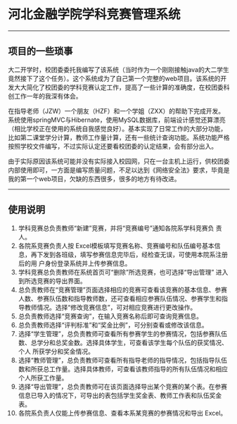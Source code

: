 # 河北金融学院学科竞赛管理系统

---
## 项目的一些琐事
大二开学时，校团委委托我编写了该系统（当时作为一个刚刚接触java的大二学生竟然接下了这个任务）。这个系统成为了自己第一个完整的web项目。该系统的开发大大简化了校团委的学科竞赛认定工作，提高了一些计算的准确度，在校团委科创工作一年的我深有体会。

在指导老师（JZW）一个朋友（HZF）和一个学姐（ZXX）的帮助下完成开发。系统使用springMVC与Hibernate，使用MySQL数据库，前端设计感觉还算漂亮（相比学校正在使用的系统自我感觉良好）。基本实现了日常工作的大部分功能，比如第二课堂学分计算，教师工作量计算，还有一些统计查询功能。系统功能严格按照学校文件编写，不过实际认定还要看校团委的认定结果，会有部分出入。

由于实际原因该系统可能并没有实际接入校园网，只在一台主机上运行，供校团委内部使用即可，一方面是编写质量问题，不足以达到《网络安全法》要求，毕竟是我的第一个web项目，欠缺的东西很多，很多的地方有待改进。

---
## 使用说明
 1. 学科竞赛总负责教师“新建”竞赛，并将“竞赛编号”通知各院系学科竞赛负 责人。
 2. 各院系竞赛负责人按 Excel模板填写竞赛名称、竞赛编号和队伍编号基本信息，再下发到各班级，填写参赛信息完毕后，经检查无误，可使用本院系注册后的用 户身份登录系统并上传参赛信息。
 3. 学科竞赛总负责教师在系统首页可“删除”所选竞赛，也可选择“导出管理” 进入到所选竞赛的导出界面。
 4. 总负责教师在“竞赛管理”页面选择相应的竞赛可查看该竞赛的基本信息、参赛人数、参赛队伍数和指导教师数，还可查看相应参赛队伍情况、参赛学生和指导教师情况。选择“修改竞赛信息”，可对相应竞赛进行更改操作。 
 5. 总负责教师选择“竞赛查询”，在输入竞赛名称后即可查询竞赛信息。
 6. 总负责教师选择“评判标准”和“奖金比例”，可分别查看或修改该信息。
 7. 选择“学生管理”，总负责教师可查看所有参赛学生的参赛情况，包括参赛队伍数、总学分和总奖金数。选择具体学生，可查看该学生每个队伍的获奖情况、个人 所获学分和奖金情况。
 8. 选择“教师管理”，总负责教师可查看所有指导老师的指导情况，包括指导队伍数和所获总工作量。选择具体教师，可查看该教师指导的所有队伍情况和相应个人所获工作量。
 9. 选择“导出管理”，总负责教师可在该页面选择导出某个竞赛的某个表。在参赛信息已导入的情况下，可导出的表包括学生奖金表、教师工作表和队伍奖金表。 
 10. 各院系负责人仅能上传参赛信息、查看本系某竞赛的参赛情况和导出 Excel。

